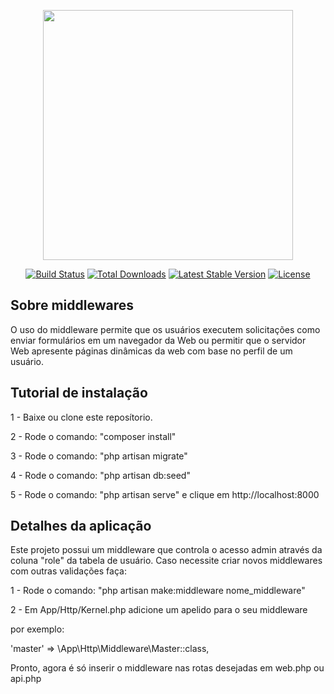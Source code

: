 <p align="center"><a href="https://laravel.com" target="_blank"><img src="https://raw.githubusercontent.com/laravel/art/master/logo-lockup/5%20SVG/2%20CMYK/1%20Full%20Color/laravel-logolockup-cmyk-red.svg" width="400"></a></p>

<p align="center">
<a href="https://travis-ci.org/laravel/framework"><img src="https://travis-ci.org/laravel/framework.svg" alt="Build Status"></a>
<a href="https://packagist.org/packages/laravel/framework"><img src="https://img.shields.io/packagist/dt/laravel/framework" alt="Total Downloads"></a>
<a href="https://packagist.org/packages/laravel/framework"><img src="https://img.shields.io/packagist/v/laravel/framework" alt="Latest Stable Version"></a>
<a href="https://packagist.org/packages/laravel/framework"><img src="https://img.shields.io/packagist/l/laravel/framework" alt="License"></a>
</p>

## Sobre middlewares

O uso do middleware permite que os usuários executem solicitações como enviar formulários em um navegador da Web ou permitir que o servidor Web apresente páginas dinâmicas da web com base no perfil de um usuário.

## Tutorial de instalação

1 - Baixe ou clone este reposítorio.   

2 - Rode o comando: "composer install"  

3 - Rode o comando: "php artisan migrate"  

4 - Rode o comando: "php artisan db:seed"  

5 - Rode o comando: "php artisan serve" e clique em http://localhost:8000


## Detalhes da aplicação

Este projeto possui um middleware que controla o acesso admin através da coluna "role" da tabela de usuário. Caso necessite criar novos middlewares com outras validações faça:

1 - Rode o comando: "php artisan make:middleware nome_middleware"  

2 - Em App/Http/Kernel.php adicione um apelido para o seu middleware  


por exemplo:   

'master' => \App\Http\Middleware\Master::class,

Pronto, agora é só inserir o middleware nas rotas desejadas em web.php ou api.php


